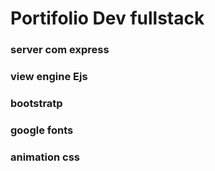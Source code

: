 # Portifolio Dev fullstack

### server com express
### view engine Ejs
### bootstratp
### google fonts
### animation css
